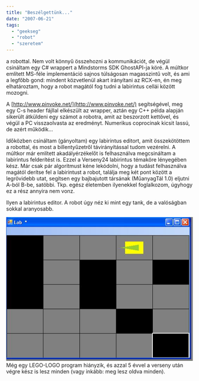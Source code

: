 ```yaml
---
title: "Beszélgettünk..."
date: "2007-06-21"
tags: 
  - "geekseg"
  - "robot"
  - "szeretem"
---
```


a robottal. Nem volt könnyű összehozni a kommunikációt, de végül csináltam egy C# wrappert a Mindstorms SDK GhostAPI-ja köré. A múltkor említett MS-féle implementáció sajnos túlságosan magasszintű volt, és ami a legfőbb gond: mindent közvetlenül akart irányítani az RCX-en, én meg elhatároztam, hogy a robot magától fog tudni a labirintus cellái között mozogni.

A [http://www.pinvoke.net/](http://www.pinvoke.net/) segítségével, meg egy C-s header fájllal elkészült az wrapper, aztán egy C++ példa alapján sikerült átküldeni egy számot a robotra, amit az beszorzott kettővel, és végül a PC visszaolvasta az eredményt. Numerikus coprocinak kicsit lassú, de azért működik...

Időközben csináltam (gányoltam) egy labirintus editort, amit összekötöttem a robottal, és most a billentyűzetről távirányítással tudom vezérelni. A múltkor már említett akadályérzékelőt is felhasználva megcsináltam a labirintus felderítést is. Ezzel a Verseny24 labirintus témaköre lényegében kész. Már csak pár algoritmust kéne lekódolni, hogy a tudást felhasználva magától derítse fel a labirintust a robot, találja meg két pont között a legrövidebb utat, segítsen egy bajbajutott társának (MűanyagTál 1.0) eljutni A-ból B-be, satöbbi. Tkp. egész életemben ilyenekkel foglalkozom, úgyhogy ez a rész annyira nem vonz.

Ilyen a labirintus editor. A robot úgy néz ki mint egy tank, de a valóságban sokkal aranyosabb.

![lab](images/lab.jpg) Még egy LEGO-LOGO program hiányzik, és azzal 5 évvel a verseny után végre kész is lesz minden (vagy inkább: meg lesz oldva minden).
